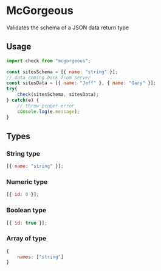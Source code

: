# McGorgeous

Validates the schema of a JSON data return type

## Usage

```javascript
import check from "mcgorgeous";

const sitesSchema = [{ name: "string" }];
// data coming back from server 
const sitesData = [{ name: "Jeff" }, { name: "Gary" }];
try{
	check(sitesSchema, sitesData);
} catch(e) {
	// throw proper error
	console.log(e.message);
}
```

## Types

### String type
```javascript
[{ name: "string" }];
```

### Numeric type
```javascript
[{ id: 0 }];
```

### Boolean type
```javascript
[{ id: true }];
```

### Array of type
```javascript
{
	names: ["string"]
}
```